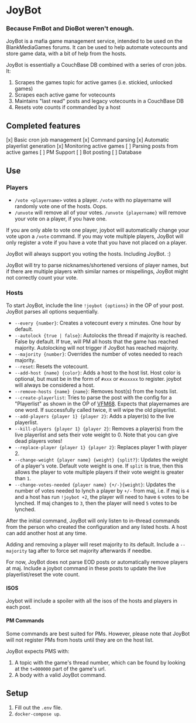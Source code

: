 # JoyBot

### Because FmBot and DioBot weren't enough.

JoyBot is a mafia game management service, intended to be used on the BlankMediaGames forums. It can be used to help automate votecounts and store game data, with a bit of help from the hosts.

JoyBot is essentially a CouchBase DB combined with a series of cron jobs. It:

1. Scrapes the games topic for active games (i.e. stickied, unlocked games)
2. Scrapes each active game for votecounts
3. Maintains "last read" posts and legacy votecounts in a CouchBase DB
4. Resets vote counts if commanded by a host

## Completed features

[x] Basic cron job management
[x] Command parsing
[x] Automatic playerlist generation
[x] Monitoring active games
[ ] Parsing posts from active games
[ ] PM Support
[ ] Bot posting
[ ] Database

## Use

### Players

- `/vote <playername>` votes a player. `/vote` with no playername will randomly vote one of the hosts. Oops.
- `/unvote` will remove all of your votes. `/unvote {playername}` will remove your vote on a player, if you have one.

If you are only able to vote one player, joybot will automatically change your vote upon a `/vote` command. If you may vote multiple players, JoyBot will only register a vote if you have a vote that you have not placed on a player.

JoyBot will always support you voting the hosts. Including JoyBot. :)

JoyBot will try to parse nicknames/shortened versions of player names, but if there are multiple players with similar names or mispellings, JoyBot might not correctly count your vote.

### Hosts

To start JoyBot, include the line
`!joybot {options}` in the OP of your post. JoyBot parses all options sequentially.

- `--every {number}`: Creates a votecount every x minutes. One hour by default.
- `--autolock {true | false}`: Autolocks the thread if majority is reached. False by default. If true, will PM all hosts that the game has reached majority. Autolocking will not trigger if JoyBot has reached majority.
- `--majority {number}`: Overrides the number of votes needed to reach majority.
- `--reset`: Resets the votecount.
- `--add-host {name} {color}`: Adds a host to the host list. Host color is optional, but must be in the form of `#xxx` or `#xxxxxx` to register. joybot will always be considered a host.
- `--remove-hosts {name} {name}`: Removes host(s) from the hosts list.
- `--create-playerlist`: Tries to parse the post with the config for a "Playerlist" as shown in the OP of [VFM68](https://www.blankmediagames.com/phpbb/viewtopic.php?f=17&t=108218#p3434679). Expects that playernames are one word. If successfully called twice, it will wipe the old playerlist.
- `--add-players {player 1} {player 2}`: Adds a player(s) to the live playerlist.
- `--kill-players {player 1} {player 2}`: Removes a player(s) from the live playerlist and sets their vote weight to 0. Note that you can give dead players votes!
- `--replace-player {player 1} {player 2}`: Replaces player 1 with player 2.
- `--change-weight {player name} {weight} {split?}`: Updates the weight of a player's vote. Default vote weight is one. If `split` is true, then this allows the player to vote multiple players if their vote weight is greater than `1`.
- `--change-votes-needed {player name} {+/-}{weight}`: Updates the number of votes needed to lynch a player by `+/-` from maj, i.e. if maj is `4` and a host has run `!joybot +2`, the player will need to have `6` votes to be lynched. If maj changes to `3`, then the player will need `5` votes to be lynched.

After the initial command, JoyBot will only listen to in-thread commands from the person who created the configuration and any listed hosts. A host can add another host at any time.

Adding and removing a player will reset majority to its default. Include a `--majority` tag after to force set majority afterwards if needbe.

For now, JoyBot does not parse EOD posts or automatically remove players at maj. Include a joybot command in these posts to update the live playerlist/reset the vote count.

#### ISOS

Joybot will include a spoiler with all the isos of the hosts and players in each post.

#### PM Commands

Some commands are best suited for PMs. However, please note that JoyBot will not register PMs from hosts until they are on the host list.

JoyBot expects PMS with:

1. A topic with the game's thread number, which can be found by looking at the `t=000000` part of the game's url.
2. A body with a valid JoyBot command.

## Setup

1. Fill out the `.env` file.
2. `docker-compose up`.
